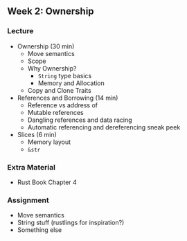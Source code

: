 ## Week 2: Ownership

### Lecture
- Ownership (30 min)
    - Move semantics
    - Scope
    - Why Ownership?
        - `String` type basics
        - Memory and Allocation
    - Copy and Clone Traits
- References and Borrowing (14 min)
    - Reference vs address of
    - Mutable references
    - Dangling references and data racing
    - Automatic referencing and dereferencing sneak peek
- Slices (6 min)
    - Memory layout
    - `&str`

### Extra Material
- Rust Book Chapter 4

### Assignment
- Move semantics
- String stuff (rustlings for inspiration?)
- Something else